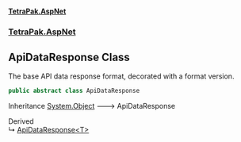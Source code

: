 #### [TetraPak.AspNet](index.md 'index')
### [TetraPak.AspNet](TetraPak_AspNet.md 'TetraPak.AspNet')
## ApiDataResponse Class
The base API data response format, decorated with a format version.   
```csharp
public abstract class ApiDataResponse
```

Inheritance [System.Object](https://docs.microsoft.com/en-us/dotnet/api/System.Object 'System.Object') &#129106; ApiDataResponse  

Derived  
&#8627; [ApiDataResponse&lt;T&gt;](TetraPak_AspNet_ApiDataResponse_T_.md 'TetraPak.AspNet.ApiDataResponse&lt;T&gt;')  
